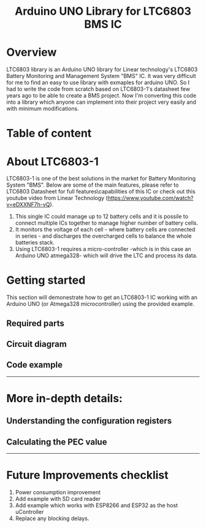 <h1 align="center">Arduino UNO Library for LTC6803 BMS IC</h1>

# Overview
LTC6803 library is an Arduino UNO library for Linear technology's LTC6803 Battery Monitoring and Management System "BMS" IC. It was very difficult for me to find an easy to use library with exmaples for arduino UNO. So I had to write the code from scratch based on LTC6803-1's datasheet few years ago to be able to create a BMS project. Now I'm converting this code into a library which anyone can implement into their project very easily and with minimum modifications. 


# Table of content


# About LTC6803-1

LTC6803-1 is one of the best solutions in the market for Battery Monitoring System "BMS". Below are some of the main features, please refer to LTC6803 Datasheet for full features\capabilities of this IC or check out this youtube video from Linear Technology (https://www.youtube.com/watch?v=eDXXNF7h-vQ).

1. This single IC could manage up to 12 battery cells and it is possile to connect multiple ICs together to manage higher number of battery cells. 
2. It monitors the voltage of each cell - where battery cells are connected in series - and discharges the overcharged cells to balance the whole batteries stack. 
3. Using LTC6803-1 requires a micro-controller -which is in this case an Arduino UNO atmega328- which will drive the LTC and process its data.


# Getting started
This section will demonestrate how to get an LTC6803-1 IC working with an Arduino UNO (or Atmega328 microcontroller) using the provided example. 
## Required parts
## Circuit diagram
## Code example

---

# More in-depth details:
## Understanding the configuration registers
## Calculating the PEC value

---

# Future Improvements checklist
1. Power consumption improvement
2. Add example with SD card reader
3. Add example which works with ESP8266 and ESP32 as the host uController
4. Replace any blocking delays.
